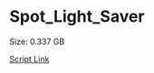 # Spot_Light_Saver

Size: 0.337 GB

[Script Link](https://github.com/liuyal/Archive/blob/master/Python/Utilities/Miscellaneous/spotlight_saver.py)